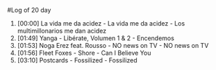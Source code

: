 #Log of 20 day

1. [00:00] La vida me da acidez - La vida me da acidez - Los multimillonarios me dan acidez
1. [01:49] Yanga - Libérate, Volumen 1 & 2 - Encendemos
1. [01:53] Noga Erez feat. Rousso - NO news on TV - NO news on TV
1. [01:56] Fleet Foxes - Shore - Can I Believe You
1. [03:10] Postcards - Fossilized - Fossilized
